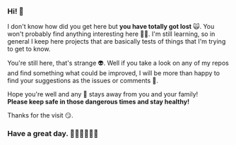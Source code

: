 ### Hi! 👋

I don't know how did you get here but **you have totally got lost** 🙀. You won't probably find anything interesting here 🤷‍♂️. I'm still learning, so in general I keep here projects that are basically tests of things that I'm trying to get to know. <br />

You're still here, that's strange 👽. Well if you take a look on any of my repos and find something what could be improved, I will be more than happy to find your suggestions as the issues or comments 🥰.<br /> 

Hope you're well and any 🦠 stays away from you and your family! <br />
**Please keep safe in those dangerous times and stay healthy!** <br />

Thanks for the visit 😏. <br />
### Have a great day. 🐱‍👤🐱‍👤🐱‍👤<br />

 

